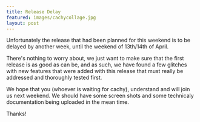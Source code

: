 ```yaml
---
title: Release Delay
featured: images/cachycollage.jpg
layout: post
---
```


Unfortunately the release that had been planned for this weekend is to be delayed by another week, until the weekend of 13th/14th of April.

There's nothing to worry about, we just want to make sure that the first release is as good as can be, and as such, we have found a few glitches with new features that were added with this release that must really be addressed and thoroughly tested first.

We hope that you (whoever is waiting for cachy), understand and will join us next weekend.  We should have some screen shots and some technicaly documentation being uploaded in the mean time.

Thanks!